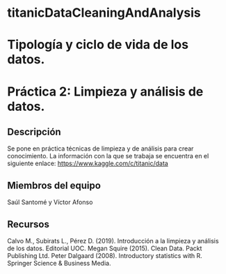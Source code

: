 # titanicDataCleaningAndAnalysis

# Tipología y ciclo de vida de los datos.

# Práctica 2: Limpieza y análisis de datos.

## Descripción
  Se pone en práctica técnicas de limpieza y de análisis para crear conocimiento. La información con la que se trabaja se encuentra en el siguiente enlace: https://www.kaggle.com/c/titanic/data

## Miembros del equipo
Saúl Santomé y  Víctor Afonso

## Recursos
Calvo M., Subirats L., Pérez D. (2019). Introducción a la limpieza y análisis de los datos. Editorial UOC.
Megan Squire (2015). Clean Data. Packt Publishing Ltd.
Peter Dalgaard (2008). Introductory statistics with R. Springer Science & Business Media.

